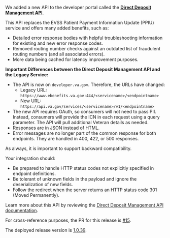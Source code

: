 We added a new API to the developer portal called the **[Direct Deposit Management API](https://developer.va.gov/explore/benefits/docs/direct-deposit-management?version=current)**.

This API replaces the EVSS Patient Payment Information Update (PPIU) service and offers many added benefits, such as:

  - Detailed error response bodies with helpful troubleshooting information for existing and new error response codes.
  - Removed routing number checks against an outdated list of fraudulent routing numbers (and all associated errors).
  - More data being cached for latency improvement purposes.

**Important Differences between the Direct Deposit Management API and the Legacy Service:**
- The API is now on `developer.va.gov`. Therefore, the URLs have changed:
  * Legacy URL: `https://www.ebenefits.va.gov:444/<servicename>/<endpointname>`
  * New URL:    `https://api.va.gov/services/<servicename>/v1/<endpointname>`
- The new API requires OAuth, so consumers will not need to pass PII. Instead, consumers will provide the ICN in each request using a query parameter. The API will pull additional Veteran details as needed.
- Responses are in JSON instead of HTML. 
- Error messages are no longer part of the common response for both endpoints. They are handled in 400, 422, or 500 responses.

As always, it is important to support backward compatibility.

Your integration should:
- Be prepared to handle HTTP status codes not explicitly specified in endpoint definitions.
- Be tolerant of unknown fields in the payload and ignore the deserialization of new fields.
- Follow the redirect when the server returns an HTTP status code 301 (Moved Permanently).

Learn more about this API by reviewing the [Direct Deposit Management API documentation](https://developer.va.gov/explore/benefits/docs/direct-deposit-management?version=current).

For cross-reference purposes, the PR for this release is [#15](https://github.com/department-of-veterans-affairs/lighthouse-direct-deposit-management-deployment/pull/15).

The deployed release version is [1.0.39](https://github.com/department-of-veterans-affairs/lighthouse-direct-deposit-management-deployment/releases/tag/1.0.39).
